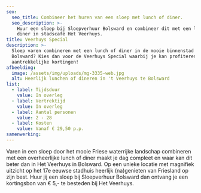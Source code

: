 ```yaml
---
seo:
  seo_title: Combineer het huren van een sloep met lunch of diner.
  seo_description: >-
    Huur een sloep bij Sloepverhuur Bolsward en combineer dit met een lunch of
    diner in stadscafé Het Veerhuys.
title: Veerhuys Special
description: >-
  Sloep varen combineren met een lunch of diner in de mooie binnenstad van
  Bolsward? Kies dan voor de Veerhuys Special waarbij je kan profiteren van
  aantrekkelijke kortingen!
afbeelding:
  image: /assets/img/uploads/mg-3335-web.jpg
  alt: Heerlijk lunchen of dineren in 't Veerhuys te Bolsward
list:
  - label: Tijdsduur
    value: In overleg
  - label: Vertrektijd
    value: In overleg
  - label: Aantal personen
    value: 2 - 28
  - label: Kosten
    value: Vanaf € 29,50 p.p.
samenwerking:
---
```


Varen in een sloep door het mooie Friese waterrijke landschap combineren met een overheerlijke lunch of diner maakt je dag compleet en waar kan dit beter dan in Het Veerhuys in Bolsward. Op een unieke locatie met magnifiek uitzicht op het 17e eeuwse stadhuis heerlijk (na)genieten van Friesland op zijn best. Huur jij een sloep bij Sloepverhuur Bolsward dan ontvang je een kortingsbon van € 5,- te besteden bij Het Veerhuys.

